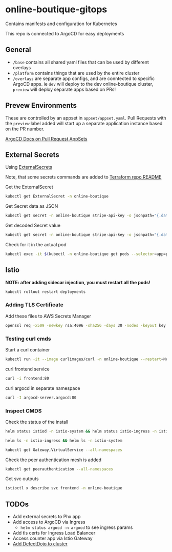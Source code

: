 # online-boutique-gitops

Contains manifests and configuration for Kubernetes

This repo is connected to ArgoCD for easy deployments

## General

- `/base` contains all shared yaml files that can be used by different overlays
- `/platform` contains things that are used by the entire cluster
- `/overlays` are separate app configs, and are conntected to specific ArgoCD apps. ie `dev` will deploy to the dev online-boutique cluster, `preview` will deploy separate apps based on PRs!

## Prevew Environments

These are controlled by an appset in `appset/appset.yaml`. Pull Requests with the `preview` label added will start up a separate application instance based on the PR number.

[ArgoCD Docs on Pull Request AppSets](https://argo-cd.readthedocs.io/en/latest/operator-manual/applicationset/Generators-Pull-Request/#github)

## External Secrets

Using [ExternalSecrets](https://external-secrets.io/main/introduction/overview/)

Note, that some secrets commands are added to [Terraform repo README](https://github.com/tonyrud/12_iac_with_terraform)

Get the ExternalSecret

```bash
kubectl get ExternalSecret -n online-boutique
```

Get Secret data as JSON

```bash
kubectl get secret -n online-boutique stripe-api-key -o jsonpath="{.data}"
```

Get decoded Secret value

```bash
kubectl get secret -n online-boutique stripe-api-key -o jsonpath="{.data.stripe-key}" | base64 -d
```

Check for it in the actual pod

```bash
kubectl exec -it $(kubectl -n online-boutique get pods --selector=app=paymentservice -o name) -- env | grep STRIPE
```

## Istio

**NOTE: after adding sidecar injection, you must restart all the pods!**

```bash
kubectl rollout restart deployments
```

### Adding TLS Certificate

Add these files to AWS Secrets Manager

```bash
openssl req -x509 -newkey rsa:4096 -sha256 -days 30 -nodes -keyout key.pem -out cert.pem -subj "/CN=*.<yourdomain>.com"
```

### Testing curl cmds

Start a curl container

```bash
kubectl run -it --image curlimages/curl -n online-boutique --restart=Never mypod -- sh
```

curl frontend service

```bash
curl -i frontend:80
```

curl argocd in separate namespace

```bash
curl -I argocd-server.argocd:80
```

### Inspect CMDS

Check the status of the install

```bash
helm status istiod -n istio-system && helm status istio-ingress -n istio-ingress
```

```bash
helm ls -n istio-ingress && helm ls -n istio-system
```

```bash
kubectl get Gateway,VirtualService --all-namespaces
```

Check the peer authentication mesh is added

```bash
kubectl get peerauthentication --all-namespaces
```

Get svc outputs

```bash
istioctl x describe svc frontend -n online-boutique
```

## TODOs

- Add external secrets to Phx app
- Add access to ArgoCD via Ingress
  - `helm status argocd -n argocd` to see ingress params
- Add tls certs for Ingress Load Balancer
- Access counter app via Istio Gateway
- [Add DefectDojo to cluster](https://github.com/cristiano-corrado/django-DefectDojo/blob/master/KUBERNETES.md#kubernetes-production)
